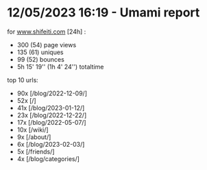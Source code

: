 # 12/05/2023 16:19 - Umami report
for www.shifeiti.com [24h] :

 - 300 (54) page views
 - 135 (61) uniques
 - 99 (52) bounces
 - 5h 15' 19'' (1h 4' 24'') totaltime


top 10 urls:
 - 90x [/blog/2022-12-09/]
 - 52x [/]
 - 41x [/blog/2023-01-12/]
 - 23x [/blog/2022-12-22/]
 - 17x [/blog/2022-05-07/]
 - 10x [/wiki/]
 - 9x [/about/]
 - 6x [/blog/2023-02-03/]
 - 5x [/friends/]
 - 4x [/blog/categories/]


